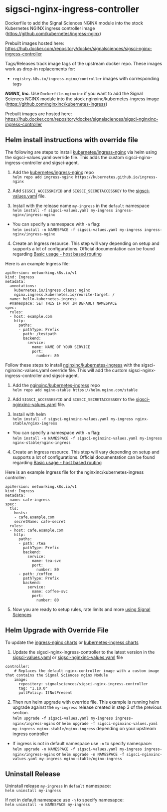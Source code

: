 # sigsci-nginx-ingress-controller
Dockerfile to add the Signal Sciences NGINX module into the stock Kubernetes NGINX ingress controller image (https://github.com/kubernetes/ingress-nginx)

Prebuilt images hosted here: https://hub.docker.com/repository/docker/signalsciences/sigsci-nginx-ingress-controller

Tags/Releases track image tags of the upstream docker repo.
These images work as drop-in replacements for:
* `registry.k8s.io/ingress-nginx/controller` images with corresponding tags

***NGINX, Inc.***
Use `Dockerfile.nginxinc` if you want to add the Signal Sciences NGINX module into the stock nginxinc/kubernetes-ingress image (https://github.com/nginxinc/kubernetes-ingress)

Prebuilt images are hosted here: https://hub.docker.com/repository/docker/signalsciences/sigsci-nginxinc-ingress-controller

## Helm install instructions with override file

The following are steps to install [kubernetes/ingress-nginx](https://github.com/kubernetes/ingress-nginx) via helm using the sigsci-values.yaml override file. This adds the custom sigsci-nginx-ingress-controller and sigsci-agent.

1) Add the [kubernetes/ingress-nginx](https://github.com/kubernetes/ingress-nginx/tree/master/charts/ingress-nginx) repo  
`helm repo add ingress-nginx https://kubernetes.github.io/ingress-nginx`

2) Add `SIGSCI_ACCESSKEYID` and `SIGSCI_SECRETACCESSKEY` to the [sigsci-values.yaml](sigsci-values.yaml) file.

3) Install with the release name `my-ingress` in the `default` namespace  
`helm install -f sigsci-values.yaml my-ingress ingress-nginx/ingress-nginx`
* You can specify a namespace with `-n` flag:  
  `helm install -n NAMESPACE -f sigsci-values.yaml my-ingress ingress-nginx/ingress-nginx`

4) Create an Ingress resource. This step will vary depending on setup and supports a lot of configurations. Official documentation can be found regarding [Basic usage - host based routing](https://kubernetes.github.io/ingress-nginx/user-guide/basic-usage/)

Here is an example Ingress file:
```
apiVersion: networking.k8s.io/v1
kind: Ingress
metadata:
  annotations:
    kubernetes.io/ingress.class: nginx
    nginx.ingress.kubernetes.io/rewrite-target: /
  name: hello-kubernetes-ingress
  #namespace: SET THIS IF NOT IN DEFAULT NAMESPACE
spec:
  rules:
  - host: example.com
    http:
      paths:
      - pathType: Prefix
        path: /testpath
        backend:
          service:
            name: NAME OF YOUR SERVICE
            port:
              number: 80
```

Follow these steps to install [nginxinc/kubernetes-ingress](https://github.com/nginxinc/kubernetes-ingress) with the sigsci-nginxinc-values.yaml override file. This will add the custom sigsci-nginx-ingress-controller and sigsci-agent.

1) Add the [nginxinc/kubernetes-ingress](https://github.com/nginxinc/kubernetes-ingress/tree/main/deployments/helm-chart) repo  
   `helm repo add nginx-stable https://helm.nginx.com/stable`

2) Add `SIGSCI_ACCESSKEYID` and `SIGSCI_SECRETACCESSKEY` to the [sigsci-nginxinc-values.yaml](sigsci-nginxinc-values.yaml) file.

3) Install with helm  
   `helm install -f sigsci-nginxinc-values.yaml my-ingress nginx-stable/nginx-ingress`
* You can specify a namespace with `-n` flag:  
  `helm install -n NAMESPACE -f sigsci-nginxinc-values.yaml my-ingress nginx-stable/nginx-ingress`

4) Create an Ingress resource. This step will vary depending on setup and supports a lot of configurations. Official documentation can be found regarding [Basic usage - host based routing](https://kubernetes.github.io/ingress-nginx/user-guide/basic-usage/)

Here is an example Ingress file for the nginxinc/kubernetes-ingress controller:
```
apiVersion: networking.k8s.io/v1
kind: Ingress
metadata:
  name: cafe-ingress
spec:
  tls:
  - hosts:
    - cafe.example.com
    secretName: cafe-secret
  rules:
  - host: cafe.example.com
    http:
      paths:
      - path: /tea
        pathType: Prefix
        backend:
          service:
            name: tea-svc
            port:
              number: 80
      - path: /coffee
        pathType: Prefix
        backend:
          service:
            name: coffee-svc
            port:
              number: 80
```

5) Now you are ready to setup rules, rate limits and more [using Signal Sciences](https://docs.fastly.com/signalsciences/using-signal-sciences/)

## Helm Upgrade with Override File
To update the [ingress-nginx charts](https://github.com/kubernetes/ingress-nginx/tree/master/charts/ingress-nginx) or [kubernetes-ingress charts](https://github.com/nginxinc/kubernetes-ingress/tree/main/deployments/helm-chart)

1. Update the sigsci-nginx-ingress-controller to the latest version in the [sigsci-values.yaml](https://github.com/signalsciences/sigsci-nginx-ingress-controller/blob/main/sigsci-values.yaml) or [sigsci-nginxinc-values.yaml](https://github.com/signalsciences/sigsci-nginx-ingress-controller/blob/main/sigsci-nginxinc-values.yaml) file
```
controller:
    # Replaces the default nginx-controller image with a custom image that contains the Signal Sciences nginx Module
    image:
      repository: signalsciences/sigsci-nginx-ingress-controller
      tag: "1.10.0"
      pullPolicy: IfNotPresent
```

2. Then run helm upgrade with override file. This example is running helm upgrade against the `my-ingress` release created in step 3 of the previous section.  
`helm upgrade -f sigsci-values.yaml my-ingress ingress-nginx/ingress-nginx` or
`helm upgrade -f sigsci-nginxinc-values.yaml my-ingress nginx-stable/nginx-ingress` depending on your upstream ingress controller
* If ingress is not in default namespace use `-n` to specify namespace:  
`helm upgrade -n NAMESPACE -f sigsci-values.yaml my-ingress ingress-nginx/ingress-nginx` or
`helm upgrade -n NAMESPACE -f sigsci-nginxinc-values.yaml my-ingress nginx-stable/nginx-ingress`


## Uninstall Release
Uninstall release `my-ingress` in `default` namespace:  
`helm uninstall my-ingress`

If not in default namespace use `-n` to specify namesapce:  
`helm uninstall -n NAMESPACE my-ingress`

